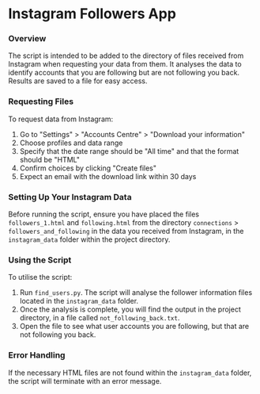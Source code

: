# Instagram Followers App

### Overview

The script is intended to be added to the directory of files received from Instagram when requesting your data from them. It analyses the data to identify accounts that you are following but are not following you back. Results are saved to a file for easy access.

### Requesting Files

To request data from Instagram:

1. Go to "Settings" > "Accounts Centre" > "Download your information"
2. Choose profiles and data range
3. Specify that the date range should be "All time" and that the format should be "HTML"
4. Confirm choices by clicking "Create files"
5. Expect an email with the download link within 30 days

### Setting Up Your Instagram Data

Before running the script, ensure you have placed the files `followers_1.html` and `following.html` from the directory `connections` > `followers_and_following` in the data you received from Instagram, in the `instagram_data` folder within the project directory.

### Using the Script

To utilise the script:

1. Run `find_users.py`. The script will analyse the follower information files located in the `instagram_data` folder.
2. Once the analysis is complete, you will find the output in the project directory, in a file called `not_following_back.txt`.
3. Open the file to see what user accounts you are following, but that are not following you back.

### Error Handling

If the necessary HTML files are not found within the `instagram_data` folder, the script will terminate with an error message.
